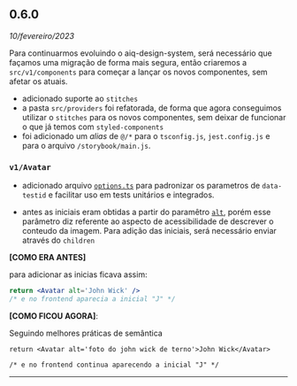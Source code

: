 ## 0.6.0

_10/fevereiro/2023_

Para continuarmos evoluindo o aiq-design-system, será necessário que façamos uma migração de forma mais segura, então criaremos a `src/v1/components` para começar a lançar os novos componentes, sem afetar os atuais.

- adicionado suporte ao `stitches`
- a pasta `src/providers` foi refatorada, de forma que agora conseguimos utilizar o `stitches` para os novos componentes, sem deixar de funcionar o que já temos com `styled-components`
- foi adicionado um _alias_ de `@/*` para o `tsconfig.js`, `jest.config.js` e para o arquivo `/storybook/main.js`.

### `v1/Avatar`

- adicionado arquivo [`options.ts`](./src/v1/components/Avatar/options.ts) para padronizar os parametros de `data-testid` e facilitar uso em tests unitários e integrados.

- antes as iniciais eram obtidas a partir do paramêtro [`alt`](https://developer.mozilla.org/en-US/docs/Web/HTML/Element/img), porém esse parâmetro diz referente ao aspecto de acessibilidade de descrever o conteudo da imagem. Para adição das iniciais, será necessário enviar através do `children`

**[COMO ERA ANTES]**

para adicionar as inicias ficava assim:

```jsx
return <Avatar alt='John Wick' />
/* e no frontend aparecia a inicial "J" */
```

**[COMO FICOU AGORA]**:

Seguindo melhores práticas de semântica

```tsx
return <Avatar alt='foto do john wick de terno'>John Wick</Avatar>

/* e no frontend continua aparecendo a inicial "J" */
```

---

<!-- example -->

<!--
### `v1/Avatar`

- alterações relaziadas aqui...

-->
